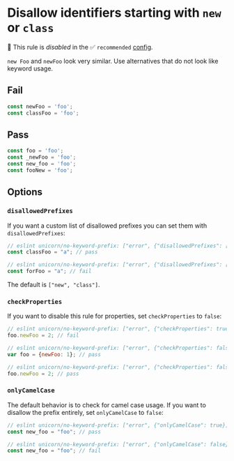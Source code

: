 # Disallow identifiers starting with `new` or `class`

🚫 This rule is _disabled_ in the ✅ `recommended` [config](https://github.com/sindresorhus/eslint-plugin-unicorn#recommended-config).

<!-- end auto-generated rule header -->
<!-- Do not manually modify this header. Run: `npm run fix:eslint-docs` -->

`new Foo` and `newFoo` look very similar. Use alternatives that do not look like keyword usage.

## Fail

```js
const newFoo = 'foo';
const classFoo = 'foo';
```

## Pass

```js
const foo = 'foo';
const _newFoo = 'foo';
const new_foo = 'foo';
const fooNew = 'foo';
```

## Options

### `disallowedPrefixes`

If you want a custom list of disallowed prefixes you can set them with `disallowedPrefixes`:

```js
// eslint unicorn/no-keyword-prefix: ["error", {"disallowedPrefixes": ["new", "for"]}]
const classFoo = "a"; // pass

// eslint unicorn/no-keyword-prefix: ["error", {"disallowedPrefixes": ["new", "for"]}]
const forFoo = "a"; // fail
```

The default is `["new", "class"]`.

### `checkProperties`

If you want to disable this rule for properties, set `checkProperties` to `false`:

```js
// eslint unicorn/no-keyword-prefix: ["error", {"checkProperties": true}]
foo.newFoo = 2; // fail

// eslint unicorn/no-keyword-prefix: ["error", {"checkProperties": false}]
var foo = {newFoo: 1}; // pass

// eslint unicorn/no-keyword-prefix: ["error", {"checkProperties": false}]
foo.newFoo = 2; // pass
```

### `onlyCamelCase`

The default behavior is to check for camel case usage. If you want to disallow the prefix entirely, set `onlyCamelCase` to `false`:

```js
// eslint unicorn/no-keyword-prefix: ["error", {"onlyCamelCase": true}]
const new_foo = "foo"; // pass

// eslint unicorn/no-keyword-prefix: ["error", {"onlyCamelCase": false}]
const new_foo = "foo"; // fail
```
